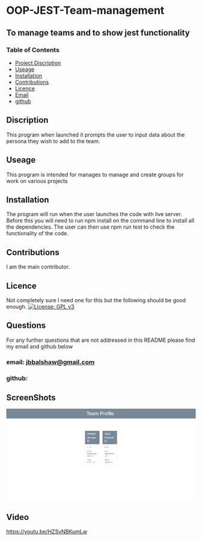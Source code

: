 # OOP-JEST-Team-management 
## To manage teams and to show jest functionality 
### Table of Contents
- [Project Discription](#Discription)
- [Useage](#Useage)
- [Installation](#Installation)
- [Contributions](#Constributions)
- [Licence](#Licence)
- [Email](#Questions)
- [github](#Questions)

## Discription
This program when launched it prompts the user to input data about the persona they wish to add to the team.

## Useage 
This program is intended for manages to manage and create groups for work on various projects

## Installation
The program will run when the user launches the code with live server. Before this you will need to run npm install on the command line to install all the dependencies. The user can then use npm run test to check the functionality of the code.

## Contributions 
I am the main contributor.

## Licence 
Not completely sure I need one for this but the following should be good enough.
[![License: GPL v3](https://img.shields.io/badge/License-GPLv3-blue.svg)](https://www.gnu.org/licenses/gpl-3.0)

## Questions 
For any further questions that are not addressed in  this README please find my email and github below

### email: jbbalshaw@gmail.com
### github: 

## ScreenShots
![](./assets/images/Screenshot_of_deployed.jpg)

## Video
https://youtu.be/HZSvNBKumLw


